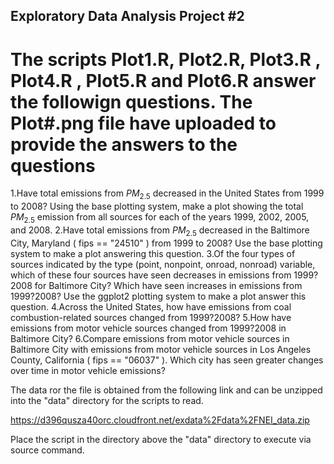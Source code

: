 
## Exploratory Data Analysis Project #2

# The scripts Plot1.R, Plot2.R, Plot3.R , Plot4.R , Plot5.R and Plot6.R answer the followign questions. The Plot#.png file have uploaded to provide the answers to the questions

1.Have total emissions from $PM_{2.5}$ decreased in the United States from 1999 to 2008? Using the base plotting system, make a plot showing the total $PM_{2.5}$ emission from all sources for each of the years 1999, 2002, 2005, and 2008.
2.Have total emissions from $PM_{2.5}$ decreased in the Baltimore City, Maryland ( fips == "24510" ) from 1999 to 2008? Use the base plotting system to make a plot answering this question.
3.Of the four types of sources indicated by the  type  (point, nonpoint, onroad, nonroad) variable, which of these four sources have seen decreases in emissions from 1999?2008 for Baltimore City? Which have seen increases in emissions from 1999?2008? Use the ggplot2 plotting system to make a plot answer this question.
4.Across the United States, how have emissions from coal combustion-related sources changed from 1999?2008?
5.How have emissions from motor vehicle sources changed from 1999?2008 in Baltimore City?
6.Compare emissions from motor vehicle sources in Baltimore City with emissions from motor vehicle sources in Los Angeles County, California ( fips == "06037" ). Which city has seen greater changes over time in motor vehicle emissions?

The data ror the file is obtained from the following link and can be unzipped into the "data" directory for the scripts to read.

https://d396qusza40orc.cloudfront.net/exdata%2Fdata%2FNEI_data.zip


Place the script in the directory above the "data" directory to execute via source command. 


